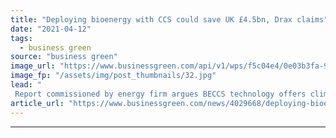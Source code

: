 ```yaml
---
title: "Deploying bioenergy with CCS could save UK £4.5bn, Drax claims"
date: "2021-04-12"
tags: 
  - business green
source: "business green"
image_url: "https://www.businessgreen.com/api/v1/wps/f5c04e4/0e03b3fa-9bf1-480b-b4d4-8568272446b9/3/Drax-tour-2016-1-2-185x114.jpg"
image_fp: "/assets/img/post_thumbnails/32.jpg"
lead: "
 Report commissioned by energy firm argues BECCS technology offers climate and cost benefits for decarbonising UK energy system ..."
article_url: "https://www.businessgreen.com/news/4029668/deploying-bioenergy-ccs-save-uk-gbp-5bn-drax-claims"
---
```


---
